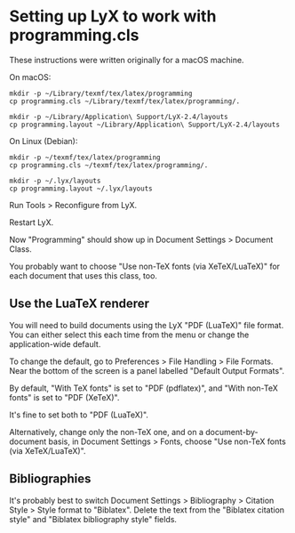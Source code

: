 # Setting up LyX to work with programming.cls

These instructions were written originally for a macOS machine.

On macOS:

    mkdir -p ~/Library/texmf/tex/latex/programming
    cp programming.cls ~/Library/texmf/tex/latex/programming/.

    mkdir -p ~/Library/Application\ Support/LyX-2.4/layouts
    cp programming.layout ~/Library/Application\ Support/LyX-2.4/layouts

On Linux (Debian):

    mkdir -p ~/texmf/tex/latex/programming
    cp programming.cls ~/texmf/tex/latex/programming/.

    mkdir -p ~/.lyx/layouts
    cp programming.layout ~/.lyx/layouts

Run Tools > Reconfigure from LyX.

Restart LyX.

Now "Programming" should show up in Document Settings > Document Class.

You probably want to choose "Use non-TeX fonts (via XeTeX/LuaTeX)" for each document that uses
this class, too.

## Use the LuaTeX renderer

You will need to build documents using the LyX "PDF (LuaTeX)" file format. You can either
select this each time from the menu or change the application-wide default.

To change the default, go to Preferences > File Handling > File Formats. Near the bottom of the
screen is a panel labelled "Default Output Formats".

By default, "With TeX fonts" is set to "PDF (pdflatex)", and "With non-TeX fonts" is set to
"PDF (XeTeX)".

It's fine to set both to "PDF (LuaTeX)".

Alternatively, change only the non-TeX one, and on a document-by-document basis, in Document
Settings > Fonts, choose "Use non-TeX fonts (via XeTeX/LuaTeX)".

## Bibliographies

It's probably best to switch Document Settings > Bibliography > Citation Style > Style format
to "Biblatex". Delete the text from the "Biblatex citation style" and "Biblatex bibliography
style" fields.
